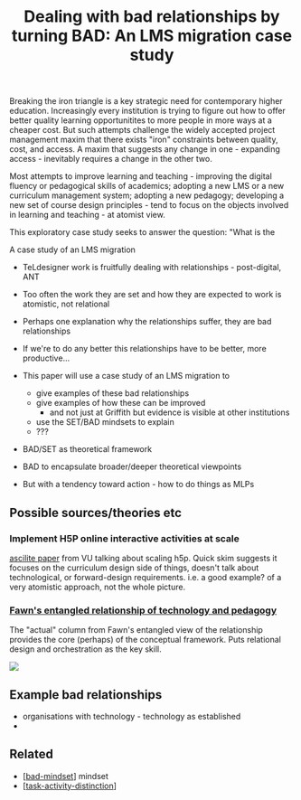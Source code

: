 ﻿---
title: 'Dealing with bad relationships by turning BAD: An LMS migration case study'
---
Breaking the iron triangle is a key strategic need for contemporary higher education. Increasingly every institution is trying to figure out how to offer better quality learning opportunitites to more people in more ways at a cheaper cost. But such attempts challenge the widely accepted project management maxim that there exists "iron" constraints between quality, cost, and access. A maxim that suggests any change in one - expanding access - inevitably requires a change in the other two.

Most attempts to improve learning and teaching - improving the digital fluency or pedagogical skills of academics; adopting a new LMS or a new curriculum management system; adopting a new pedagogy; developing a new set of course design principles -  tend to focus on the objects involved in learning and teaching - at atomist view.

This exploratory case study seeks to answer the question: "What is the 

A case study of an LMS migration
- TeLdesigner work is fruitfully dealing with relationships - post-digital, ANT
- Too often the work they are set and how they are expected to work is atomistic, not relational
- Perhaps one explanation why the relationships suffer, they are bad relationships
- If we're to do any better this relationships have to be better, more productive...
- This paper will use a case study of an LMS migration to
    - give examples of these bad relationships
    - give examples of how these can be improved
        - and not just at Griffith but evidence is visible at other institutions
    - use the SET/BAD mindsets to explain 
	- ???

- BAD/SET as theoretical framework
- BAD to encapsulate broader/deeper theoretical viewpoints
- But with a tendency toward action - how to do things as MLPs

## Possible sources/theories etc 

### Implement H5P online interactive activities at scale

[ascilite paper](https://www.researchgate.net/publication/356816265_Implementing_H5P_Online_Interactive_Activities_at_Scale/link/61aec9fefb3b7258a0a25765/download) from VU talking about scaling h5p.  Quick skim suggests it focuses on the curriculum design side of things, doesn't talk about technological, or forward-design requirements.  i.e. a good example? of a very atomistic approach, not the whole picture.

### [Fawn's entangled relationship of technology and pedagogy](https://open.ed.ac.uk/an-entangled-pedagogy-views-of-the-relationship-between-technology-and-pedagogy/)

The "actual" column from Fawn's entangled view of the relationship provides the core (perhaps) of the conceptual framework. Puts relational design and orchestration as the key skill.

![](https://djon.es/assets/memex/sense/Paper-Ideas/Fawns-entangled-relationship.png)

## Example bad relationships

- organisations with technology - technology as established
- 
## Related

- [[bad-mindset]] mindset
- [[task-activity-distinction]]


[//begin]: # "Autogenerated link references for markdown compatibility"
[bad-mindset]: ../CASA/bad-mindset "The BAD (Bricolage, Affordances, Distribution) mindset"
[task-activity-distinction]: ../Design/task-activity-distinction "The distinction between task and activity"
[//end]: # "Autogenerated link references"